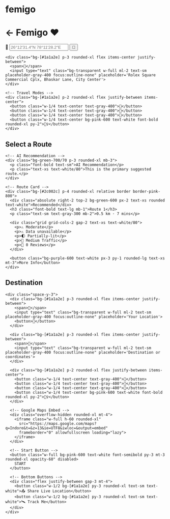 # femigo
<!DOCTYPE html>
<html lang="en">
<head>
  <meta charset="UTF-8" />
  <meta name="viewport" content="width=device-width, initial-scale=1.0"/>
  <title>Femigo Location UI</title>
  <script src="https://cdn.tailwindcss.com"></script>
</head>
<body class="bg-[#0e0c18] text-white font-sans min-h-screen p-4">

  <!-- Header -->
  <div class="mb-6">
    <h1 class="text-2xl font-bold flex items-center gap-2">
      <span class="text-white">&larr;</span> Femigo <span class="text-pink-500">❤</span>
    </h1>
  </div>

  <!-- Input Section -->
  <div class="space-y-3">
    <div class="bg-[#1a1a2e] p-3 rounded-xl flex items-center justify-between">
      <span>📍</span>
      <input type="text" class="bg-transparent w-full ml-2 text-sm placeholder-gray-400 focus:outline-none" placeholder='26°12′31.4″N 78°11′28.2″E'>
      <button>🔁</button>
    </div>

    <div class="bg-[#1a1a2e] p-3 rounded-xl flex items-center justify-between">
      <span>📌</span>
      <input type="text" class="bg-transparent w-full ml-2 text-sm placeholder-gray-400 focus:outline-none" placeholder='Rolex Square Commercial Cplx, Bhaskar Lane, City Center'>
    </div>

    <!-- Travel Modes -->
    <div class="bg-[#1a1a2e] p-2 rounded-xl flex justify-between items-center">
      <button class="w-1/4 text-center text-gray-400">🚗</button>
      <button class="w-1/4 text-center text-gray-400">🚴</button>
      <button class="w-1/4 text-center text-gray-400">🚌</button>
      <button class="w-1/4 text-center bg-pink-600 text-white font-bold rounded-xl py-2">🚶‍♀</button>
    </div>
  </div>

  <!-- Select a Route -->
  <div class="mt-6">
    <h2 class="text-lg font-semibold mb-2">Select a Route</h2>
    
    <!-- AI Recommendation -->
    <div class="bg-green-700/70 p-3 rounded-xl mb-3">
      <p class="font-bold text-sm">AI Recommendation</p>
      <p class="text-xs text-white/80">This is the primary suggested route.</p>
    </div>

    <!-- Route Card -->
    <div class="bg-[#2c002c] p-4 rounded-xl relative border border-pink-800">
      <div class="absolute right-2 top-2 bg-green-600 px-2 text-xs rounded text-white">Recommended</div>
      <h3 class="font-bold text-lg mb-1">Route 1</h3>
      <p class="text-sm text-gray-300 mb-2">0.5 km · 7 mins</p>

      <div class="grid grid-cols-2 gap-2 text-xs text-white/80">
        <p>⚠ Moderate</p>
        <p>⚠ Data unavailable</p>
        <p>🌓 Partially-lit</p>
        <p>🚦 Medium Traffic</p>
        <p>💬 0 Reviews</p>
      </div>

      <button class="bg-purple-600 text-white px-3 py-1 rounded-lg text-xs mt-3">More Info</button>
    </div>
  </div>

  <!-- MAP Section -->
  <div class="mt-6">
    <h2 class="text-lg font-semibold mb-2">Destination</h2>

    <div class="space-y-3">
      <div class="bg-[#1a1a2e] p-3 rounded-xl flex items-center justify-between">
        <span>📍</span>
        <input type="text" class="bg-transparent w-full ml-2 text-sm placeholder-gray-400 focus:outline-none" placeholder='Your Location'>
        <button>🔁</button>
      </div>

      <div class="bg-[#1a1a2e] p-3 rounded-xl flex items-center justify-between">
        <span>📌</span>
        <input type="text" class="bg-transparent w-full ml-2 text-sm placeholder-gray-400 focus:outline-none" placeholder='Destination or coordinates'>
      </div>

      <div class="bg-[#1a1a2e] p-2 rounded-xl flex justify-between items-center">
        <button class="w-1/4 text-center text-gray-400">🚗</button>
        <button class="w-1/4 text-center text-gray-400">🚴</button>
        <button class="w-1/4 text-center text-gray-400">🚌</button>
        <button class="w-1/4 text-center bg-pink-600 text-white font-bold rounded-xl py-2">🚶‍♀</button>
      </div>

      <!-- Google Maps Embed -->
      <div class="overflow-hidden rounded-xl mt-4">
        <iframe class="w-full h-60 rounded-xl"
          src="https://maps.google.com/maps?q=Indore&t=&z=13&ie=UTF8&iwloc=&output=embed"
          frameborder="0" allowfullscreen loading="lazy">
        </iframe>
      </div>

      <!-- Start Button -->
      <button class="w-full bg-pink-600 text-white font-semibold py-3 mt-3 rounded-xl opacity-60" disabled>
        START
      </button>

      <!-- Bottom Buttons -->
      <div class="flex justify-between gap-3 mt-4">
        <button class="w-1/2 bg-[#1a1a2e] py-3 rounded-xl text-sm text-white">📤 Share Live Location</button>
        <button class="w-1/2 bg-[#1a1a2e] py-3 rounded-xl text-sm text-white">🛰 Track Me</button>
      </div>
    </div>
  </div>

</body>
</html>
